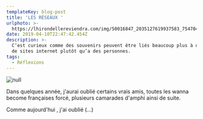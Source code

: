 ```yaml
---
templateKey: blog-post
title: 'LES RÉSEAUX '
urlphoto: >-
  https://lhirondellereviendra.com/img/50016847_2035127619937583_7547042212417110016_n.png
date: 2019-04-10T22:47:42.454Z
description: >-
  C’est curieux comme des souvenirs peuvent être liés beaucoup plus à des noms
  de sites internet plutôt qu’a des personnes.
tags:
  - Réflexions
---
```

![null](/img/50016847_2035127619937583_7547042212417110016_n.png)

Dans quelques année, j'aurai oublié certains vrais amis, toutes les wanna become françaises forcé, plusieurs camarades d'amphi ainsi de suite.

Comme aujourd'hui , j'ai oublié (...)
